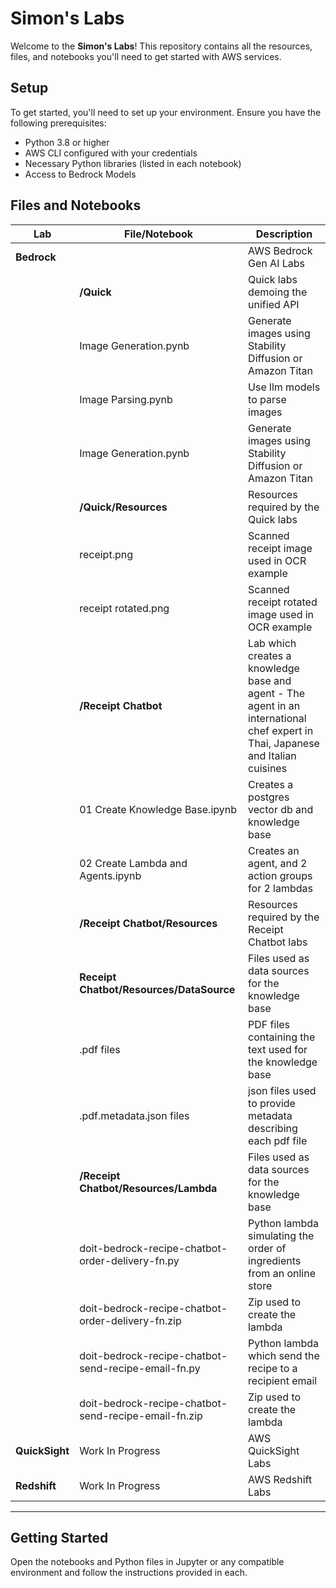 # Simon's Labs
Welcome to the **Simon's Labs**! This repository contains all the resources, files, and notebooks you'll need to get started with AWS services.

## Setup
To get started, you'll need to set up your environment. Ensure you have the following prerequisites:

- Python 3.8 or higher
- AWS CLI configured with your credentials
- Necessary Python libraries (listed in each notebook)
- Access to Bedrock Models

## Files and Notebooks

| Lab                              | File/Notebook                        | Description                                               |
|----------------------------------|--------------------------------------|-----------------------------------------------------------|
|**Bedrock** | | AWS Bedrock Gen AI Labs |
| | **/Quick** | Quick labs demoing the unified API |
| | Image Generation.pynb | Generate images using Stability Diffusion or Amazon Titan |
| | Image Parsing.pynb | Use llm models to parse images |
| | Image Generation.pynb | Generate images using Stability Diffusion or Amazon Titan |
| | **/Quick/Resources** | Resources required by the Quick labs |
| | receipt.png | Scanned receipt image used in OCR example |
| | receipt rotated.png | Scanned receipt rotated image used in OCR example |
| | **/Receipt Chatbot**| Lab which creates a knowledge base and agent - The agent in an international chef expert in Thai, Japanese and Italian cuisines |
| | 01 Create Knowledge Base.ipynb | Creates a postgres vector db and knowledge base |
| | 02 Create Lambda and Agents.ipynb | Creates an agent, and 2 action groups for 2 lambdas |
| | **/Receipt Chatbot/Resources** | Resources required by the Receipt Chatbot labs |
| | **Receipt Chatbot/Resources/DataSource** | Files used as data sources for the knowledge base |
| |.pdf files | PDF files containing the text used for the knowledge base |
| |.pdf.metadata.json files | json files used to provide metadata describing each pdf file |
| | **/Receipt Chatbot/Resources/Lambda** | Files used as data sources for the knowledge base |
| |doit-bedrock-recipe-chatbot-order-delivery-fn.py| Python lambda simulating the order of ingredients from an online store |
| |doit-bedrock-recipe-chatbot-order-delivery-fn.zip| Zip used to create the lambda |
| |doit-bedrock-recipe-chatbot-send-recipe-email-fn.py| Python lambda which send the recipe to a recipient email |
| |doit-bedrock-recipe-chatbot-send-recipe-email-fn.zip| Zip used to create the lambda |
|**QuickSight** | Work In Progress | AWS QuickSight Labs |
|**Redshift** | Work In Progress | AWS Redshift Labs |

---

## Getting Started
Open the notebooks and Python files in Jupyter or any compatible environment and follow the instructions provided in each.
